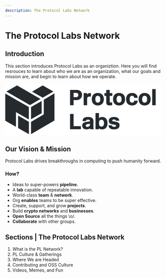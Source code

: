 ```yaml
---
description: The Protocol Labs Network
---
```


# The Protocol Labs Network

## **Introduction**

This section introduces Protocol Labs as an organiztion. Here you will find resrouces to learn about who we are as an organization, what our goals and mission are, and begin to learn about how we operate.

![](../.gitbook/assets/ARCHIV-protocol-labs-logo-horizontal-alt-black.png)

## Our Vision & Mission

Protocol Labs drives breakthroughs in computing to push humanity forward.

### How?

* Ideas to super-powers **pipeline.**
* A **lab** capable of repeatable innovation.
* World-class **team** & **network**.
* Org **enables** teams to be super effective.
* Create, support, and grow **projects**.
* Build **crypto networks** and **businesses**.
* **Open Source** all the things \o/.
* **Collaborate** with other groups.

## Sections | The Protocol Labs Network

1. What is the PL Network?
2. PL Culture & Gatherings
3. Where We are Headed
4. Contributing and OSS Culture
5. Videos, Memes, and Fun
